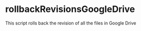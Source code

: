 # rollbackRevisionsGoogleDrive
This script rolls back the revision of all the files in Google Drive
